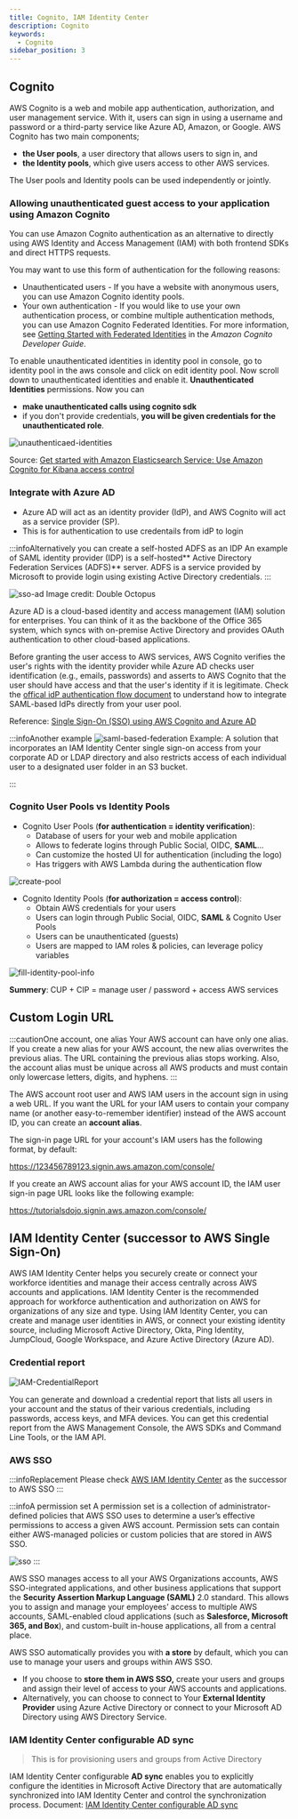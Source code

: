 ```yaml
---
title: Cognito, IAM Identity Center 
description: Cognito
keywords:
  - Cognito
sidebar_position: 3
---
```

 
## Cognito
AWS Cognito is a web and mobile app authentication, authorization, and user management service. With it, users can sign in using a username and password or a third-party service like Azure AD, Amazon, or Google. AWS Cognito has two main components; 
- **the User pools**, a user directory that allows users to sign in, and
- **the Identity pools**, which give users access to other AWS services.

The User pools and Identity pools can be used independently or jointly.

### Allowing unauthenticated guest access to your application using Amazon Cognito

You can use Amazon Cognito authentication as an alternative to directly using AWS Identity and Access Management (IAM) with both frontend SDKs and direct HTTPS requests.

You may want to use this form of authentication for the following reasons:

- Unauthenticated users - If you have a website with anonymous users, you can use Amazon Cognito identity pools.
- Your own authentication - If you would like to use your own authentication process, or combine multiple authentication methods, you can use Amazon Cognito Federated Identities. For more information, see [Getting Started with Federated Identities](https://docs.aws.amazon.com/cognito/latest/developerguide/getting-started-with-identity-pools.html) in the *Amazon Cognito Developer Guide*.

To enable unauthenticated identities in identity pool in console, go to identity pool in the aws console and click on edit identity pool. Now scroll down to unauthenticated identities and enable it. **Unauthenticated Identities** permissions. Now you can 
- **make unauthenticated calls using cognito sdk** 
- if you don't provide credentials, **you will be given credentials for the unauthenticated role**.

![unauthenticaed-identities](/img/aws/management/cognito/unauthenticaed-identities.jpeg)

Source: [Get started with Amazon Elasticsearch Service: Use Amazon Cognito for Kibana access control](https://aws.amazon.com/blogs/database/get-started-with-amazon-elasticsearch-service-use-amazon-cognito-for-kibana-access-control/)

### Integrate with Azure AD

> 
  - Azure AD will act as an identity provider (IdP), and AWS Cognito will act as a service provider (SP).
  - This is for authentication to use credentails from idP to login

:::infoAlternatively you can create a self-hosted ADFS as an IDP
An example of SAML identity provider (IDP) is a self-hosted** Active Directory Federation Services (ADFS)** server. ADFS is a service provided by Microsoft to provide login using existing Active Directory credentials.
:::

![sso-ad](/img/aws/management/cognito/sso-ad.png)
Image credit: Double Octopus

Azure AD is a cloud-based identity and access management (IAM) solution for enterprises. You can think of it as the backbone of the Office 365 system, which syncs with on-premise Active Directory and provides OAuth authentication to other cloud-based applications.

Before granting the user access to AWS services, AWS Cognito verifies the user's rights with the identity provider while Azure AD checks user identification (e.g., emails, passwords) and asserts to AWS Cognito that the user should have access and that the user's identity if it is legitimate. Check the [offical idP authentication flow document](https://docs.aws.amazon.com/cognito/latest/developerguide/cognito-user-pools-saml-idp-authentication.html) to understand how to integrate SAML-based IdPs directly from your user pool.

Reference: [Single Sign-On (SSO) using AWS Cognito and Azure AD](https://blog.getambassador.io/single-sign-on-sso-using-aws-cognito-and-azure-ad-356951536218)

:::infoAnother example
![saml-based-federation](/img/aws/management/cognito/saml-based-federation.png)
Example: A solution that incorporates an IAM Identity Center single sign-on access from your corporate AD or LDAP directory and also restricts access of each individual user to a designated user folder in an S3 bucket.

:::

### Cognito User Pools vs Identity Pools
- Cognito User Pools (**for authentication = identity verification**):
  - Database of users for your web and mobile application
  - Allows to federate logins through Public Social, OIDC, **SAML**...
  - Can customize the hosted UI for authentication (including the logo)
  - Has triggers with AWS Lambda during the authentication flow

![create-pool](/img/aws/management/cognito/create-pool.png)

- Cognito Identity Pools (**for authorization = access control**):
  - Obtain AWS credentials for your users
  - Users can login through Public Social, OIDC, **SAML** & Cognito User Pools 
  - Users can be unauthenticated (guests)
  - Users are mapped to IAM roles & policies, can leverage policy variables

![fill-identity-pool-info](https://d33wubrfki0l68.cloudfront.net/097eeaf7495e94c86602857ab4e42a64023660d8/adb62/assets/cognito-identity-pool/fill-identity-pool-info.png)

**Summery**: CUP + CIP = manage user / password + access AWS services


## Custom Login URL

:::cautionOne account, one alias
Your AWS account can have only one alias. If you create a new alias for your AWS account, the new alias overwrites the previous alias. The URL containing the previous alias stops working. 
Also, the account alias must be unique across all AWS products and must contain only lowercase letters, digits, and hyphens.
:::

The AWS account root user and AWS IAM users in the account sign in using a web URL. If you want the URL for your IAM users to contain your company name (or another easy-to-remember identifier) instead of the AWS account ID, you can create an **account alias**.

The sign-in page URL for your account's IAM users has the following format, by default:

https://123456789123.signin.aws.amazon.com/console/

If you create an AWS account alias for your AWS account ID, the IAM user sign-in page URL looks like the following example:

https://tutorialsdojo.signin.aws.amazon.com/console/

## IAM Identity Center (successor to AWS Single Sign-On)

AWS IAM Identity Center helps you securely create or connect your workforce identities and manage their access centrally across AWS accounts and applications. IAM Identity Center is the recommended approach for workforce authentication and authorization on AWS for organizations of any size and type. Using IAM Identity Center, you can create and manage user identities in AWS, or connect your existing identity source, including Microsoft Active Directory, Okta, Ping Identity, JumpCloud, Google Workspace, and Azure Active Directory (Azure AD).

### Credential report

![IAM-CredentialReport](/img/aws/management/cognito/IAM-CredentialReport.png)

You can generate and download a credential report that lists all users in your account and the status of their various credentials, including passwords, access keys, and MFA devices. You can get this credential report from the AWS Management Console, the AWS SDKs and Command Line Tools, or the IAM API.

### AWS SSO

:::infoReplacement
Please check [AWS IAM Identity Center](https://aws.amazon.com/iam/identity-center/) as the successor to AWS SSO
:::

:::infoA permission set
A permission set is a collection of administrator-defined policies that AWS SSO uses to determine a user’s effective permissions to access a given AWS account. Permission sets can contain either AWS-managed policies or custom policies that are stored in AWS SSO. 

![sso](/img/aws/management/cognito/sso.png)
:::

AWS SSO manages access to all your AWS Organizations accounts, AWS SSO-integrated applications, and other business applications that support the **Security Assertion Markup Language (SAML)** 2.0 standard. This allows you to assign and manage your employees’ access to multiple AWS accounts, SAML-enabled cloud applications (such as **Salesforce, Microsoft 365, and Box**), and custom-built in-house applications, all from a central place.

AWS SSO automatically provides you with **a store** by default, which you can use to manage your users and groups within AWS SSO. 
- If you choose to **store them in AWS SSO,** create your users and groups and assign their level of access to your AWS accounts and applications. 
- Alternatively, you can choose to connect to Your **External Identity Provider** using Azure Active Directory or connect to your Microsoft AD Directory using AWS Directory Service.

### IAM Identity Center configurable AD sync

> This is for provisioning users and groups from Active Directory

IAM Identity Center configurable **AD sync** enables you to explicitly configure the identities in Microsoft Active Directory that are automatically synchronized into IAM Identity Center and control the synchronization process. Document: [IAM Identity Center configurable AD sync](https://docs.aws.amazon.com/singlesignon/latest/userguide/provision-users-from-ad-configurable-ADsync.html)